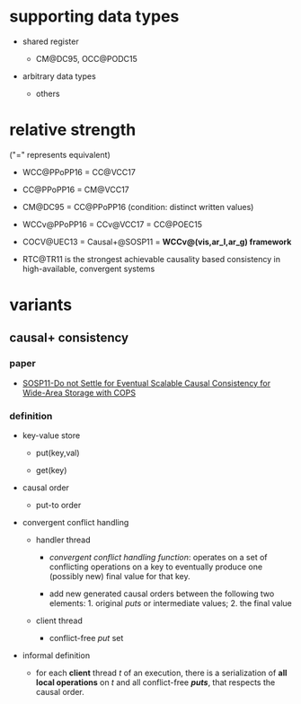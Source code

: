 # supporting data types
- shared register
  
  + CM@DC95, OCC@PODC15

- arbitrary data types
  
  + others

# relative strength  
("=" represents equivalent)

- WCC@PPoPP16 = CC@VCC17
 
- CC@PPoPP16 = CM@VCC17

- CM@DC95 = CC@PPoPP16 (condition: distinct written values)
 
- WCCv@PPoPP16 = CCv@VCC17 = CC@POEC15

- COCV@UEC13 = Causal+@SOSP11 = **WCCv@(vis,ar_l,ar_g) framework**

- RTC@TR11 is the strongest achievable causality based consistency in high-available, convergent systems

# variants

## causal+ consistency

### paper
- [SOSP11-Do not Settle for Eventual Scalable Causal Consistency for Wide-Area Storage with COPS](https://github.com/hengxin/causal-consistency/blob/master/models/SOSP11-Causal%2B-Do%20not%20Settle%20for%20Eventual%20Scalable%20Causal%20Consistency%20for%20Wide-Area%20Storage%20with%20COPS%20.pdf)

### definition

- key-value store
  
  * put(key,val)
  
  * get(key)  
  
- causal order
  
  * put-to order 
  
- convergent conflict handling

  * handler thread
      
      + *convergent conflict handling function*: operates on a set of conflicting operations on a key to eventually produce one (possibly new) final value for that key.
     
      + add new generated causal orders between the following two elements: 1. original *puts* or intermediate values; 2. the final value
      
  * client thread
      
      + conflict-free *put* set 

- informal definition
  
  * for each **client** thread *t* of an execution, there is a serialization of **all local operations** on *t* and all conflict-free ***puts***, that respects the causal order.
       
